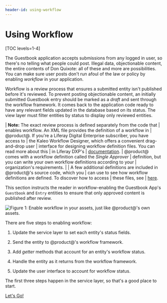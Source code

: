 ```yaml
---
header-id: using-workflow
---
```


# Using Workflow

[TOC levels=1-4]

The Guestbook application accepts submissions from any logged in user, so 
there's no telling what people could post. Illegal data, objectionable content, 
the entire contents of Don Quixote: all of these and more are possibilities. 
You can make sure user posts don't run afoul of the law or policy by enabling 
*workflow* in your application. 

Workflow is a review process that ensures a submitted entity isn't published
before it's reviewed. To prevent posting objectionable content, an initially
submitted Guestbook entry should be marked as a *draft* and sent through the
workflow framework. It comes back to the application code ready to have any
relevant fields updated in the database based on its status. The view layer must
filter entities by status to display only reviewed entities.

| **Note:** The exact review process is defined separately from the code that
| enables workflow. An XML file provides the definition of a workflow in
| @product@. If you're a Liferay Digital Enterprise subscriber, you have access to
| the Kaleo Workflow Designer, which offers a convenient drag-and-drop user
| interface for designing workflow definition files. You can read more about this
| in Liferay DXP's
| [documentation](https://help.liferay.com/hc/en-us/articles/360017876972-Kaleo-Designer).
| @product@ comes with a workflow definition called the *Single Approver*
| definition, but you can write your own workflow definitions according to your
| organization's requirements.
| 
| A few additional definitions are included in @product@'s source code, which you
| can use to see how workflow definitions are defined. To discover how to access
| these files, see
| [here](/docs/7-0/user/-/knowledge_base/u/enabling-workflow).

This section instructs the reader in workflow-enabling the Guestbook App's
`Guestbook` and `Entry` entities to ensure that only approved content is
published after review.

![Figure 1: Enable workflow in your assets, just like @product@'s own assets.](../../../images/workflow-config.png)

There are five steps to enabling workflow:

1.  Update the service layer to set each entity's status fields.

2.  Send the entity to @product@'s workflow framework. 

3.  Add *getter* methods that account for an entity's workflow status.

4.  Handle the entity as it returns from the workflow framework.

5.  Update the user interface to account for workflow status.

The first three steps happen in the service layer, so that's a good place to
start.

<a class="go-link btn btn-primary" href="/docs/7-0/tutorials/-/knowledge_base/t/supporting-workflow-at-the-service-layer">Let's Go!<span class="icon-circle-arrow-right"></span></a>
